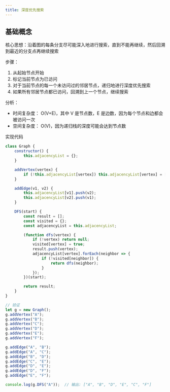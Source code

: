 ```yaml
---
title: 深度优先搜索
---
```

## 基础概念

核心思想：沿着图的每条分支尽可能深入地进行搜索，直到不能再继续，然后回溯到最近的分支点再继续搜索

步骤：

1. 从起始节点开始
2. 标记当前节点为已访问
3. 对于当前节点的每一个未访问过的邻居节点，递归地进行深度优先搜索
4. 如果所有邻居节点都已访问，回溯到上一个节点，继续搜索

分析：

- 时间复杂度： O(V+E)，其中 V 是节点数，E 是边数，因为每个节点和边都会被访问一次
- 空间复杂度： O(V)，因为递归栈的深度可能会达到节点数

实现代码

```js
class Graph {
    constructor() {
        this.adjacencyList = {};
    }

    addVertex(vertex) {
        if (!this.adjacencyList[vertex]) this.adjacencyList[vertex] = [];
    }

    addEdge(v1, v2) {
        this.adjacencyList[v1].push(v2);
        this.adjacencyList[v2].push(v1);
    }

    DFS(start) {
        const result = [];
        const visited = {};
        const adjacencyList = this.adjacencyList;

        (function dfs(vertex) {
            if (!vertex) return null;
            visited[vertex] = true;
            result.push(vertex);
            adjacencyList[vertex].forEach(neighbor => {
                if (!visited[neighbor]) {
                    return dfs(neighbor);
                }
            });
        })(start);

        return result;
    }
}

// 验证
let g = new Graph();
g.addVertex("A");
g.addVertex("B");
g.addVertex("C");
g.addVertex("D");
g.addVertex("E");
g.addVertex("F");

g.addEdge("A", "B");
g.addEdge("A", "C");
g.addEdge("B", "D");
g.addEdge("C", "E");
g.addEdge("D", "E");
g.addEdge("D", "F");
g.addEdge("E", "F");

console.log(g.DFS("A"));  // 输出: ["A", "B", "D", "E", "C", "F"]
```
